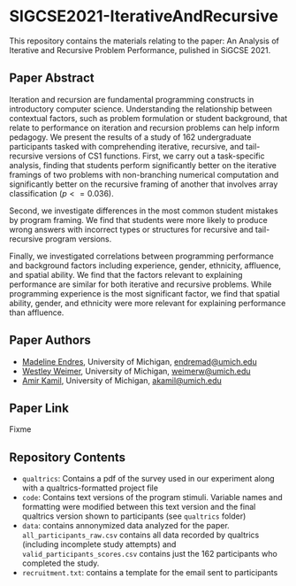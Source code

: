 # SIGCSE2021-IterativeAndRecursive

This repository contains the materials relating to the paper: An Analysis of Iterative and Recursive Problem Performance, pulished in SiGCSE 2021.

## Paper Abstract

Iteration and recursion are fundamental programming constructs in introductory computer science. Understanding the relationship between contextual factors, such as problem formulation or student background, that relate to performance on iteration and recursion problems can help inform pedagogy. 
We present the results of a study of 162 undergraduate participants tasked with comprehending iterative, recursive, and tail-recursive versions of CS1 functions. First, we carry out a task-specific analysis, finding that students perform significantly better on the iterative framings of two problems with non-branching numerical computation and significantly better on the recursive framing of another that involves array classification ($p <= 0.036$). 

Second, we investigate differences in the most common student mistakes by program framing. We find that students were more likely to produce wrong answers with incorrect types or structures for recursive and tail-recursive program versions.

Finally, we investigated correlations between programming performance and background factors including experience, gender, ethnicity, affluence, and spatial ability. We find that the factors relevant to explaining performance are similar for both iterative and recursive problems. While programming experience is the most significant factor, we find that spatial ability, gender, and ethnicity were more relevant for explaining performance than affluence. 

## Paper Authors
* [Madeline Endres](https://www.madelineendres.com/), University of Michigan, endremad@umich.edu
* [Westley Weimer](https://web.eecs.umich.edu/~weimerw/), University of Michigan, weimerw@umich.edu
* [Amir Kamil](https://web.eecs.umich.edu/~akamil/), University of Michigan, akamil@umich.edu

## Paper Link
Fixme

## Repository Contents
* `qualtrics`: Contains a pdf of the survey used in our experiment along with a qualtrics-formatted project file
* `code`: Contains text versions of the program stimuli. Variable names and formatting were modified between this text version and the final qualtrics version shown to participants (see `qualtrics` folder)
* `data`: contains annonymized data analyzed for the paper. `all_participants_raw.csv` contains all data recorded by qualtrics (including incomplete study attempts) and `valid_participants_scores.csv` contains just the 162 participants who completed the study.
* `recruitment.txt`: contains a template for the email sent to participants 

